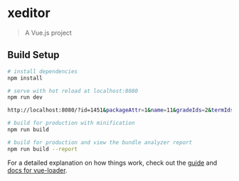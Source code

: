 # xeditor

> A Vue.js project

## Build Setup

``` bash
# install dependencies
npm install

# serve with hot reload at localhost:8080
npm run dev

http://localhost:8080/?id=1451&packageAttr=1&name=11&gradeIds=2&termIds=1&versionId=&difficultyId=&subjectId=2&templateId=110&resourcePath=https://xesfile.xesimg.com/courseware_pages/d5365de82d9268c9ccde65075788b9f8#/

# build for production with minification
npm run build

# build for production and view the bundle analyzer report
npm run build --report


```

For a detailed explanation on how things work, check out the [guide](http://vuejs-templates.github.io/webpack/) and [docs for vue-loader](http://vuejs.github.io/vue-loader).
